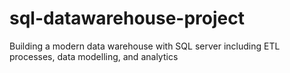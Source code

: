 # sql-datawarehouse-project
Building a modern data warehouse with SQL server including ETL processes, data modelling, and analytics
